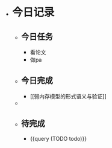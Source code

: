 - # 今日记录
	- ## 今日任务
		- 看论文
		- 做pa
	- ##  今日完成
		- [[弱内存模型的形式语义与验证]]
	-
	- ## 待完成
		- {{query (TODO todo)}}